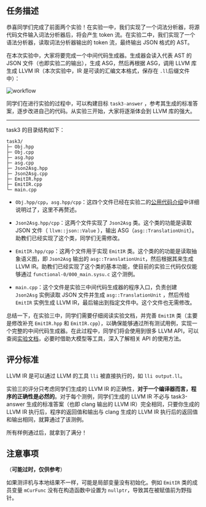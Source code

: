 ## 任务描述

恭喜同学们完成了前面两个实验！在实验一中，我们实现了一个词法分析器，将源代码文件输入词法分析器后，将会产生 token 流。在实验二中，我们实现了一个语法分析器，读取词法分析器输出的 token 流，最终输出 JSON 格式的 AST。

在本次实验中，大家将要完成一个中间代码生成器。生成器会读入代表 AST 的 JSON 文件（也即实验二的输出），生成 ASG，然后再根据 ASG，调用 LLVM 库生成 LLVM IR（本次实验中，IR 是可读的汇编文本格式，保存在 `.ll`后缀文件中）：

![workflow](../images/task3/framework.png)

同学们在进行实验的过程中，可以构建目标 `task3-answer` ，参考其生成的标准答案，逐步改进自己的代码。从实验三开始，大家将逐渐体会到 LLVM 库的强大。

---

task3 的目录结构如下：

```text
task3/
├─ Obj.hpp
├─ Obj.cpp
├─ asg.hpp
├─ asg.cpp
├─ Json2Asg.hpp
├─ Json2Asg.cpp
├─ EmitIR.hpp
├─ EmitIR.cpp
└─ main.cpp
```

- `Obj.hpp/cpp`，`asg.hpp/cpp`：这四个文件已经在实验二的[公用代码介绍](task2_doc/share.md)中详细说明过了，这里不再赘述。

- `Json2Asg.hpp/cpp`：这两个文件实现了 `Json2Asg` 类。这个类的功能是读取 JSON 文件（ `llvm::json::Value` ），输出 ASG（`asg::TranslationUnit`）。助教们已经实现了这个类，同学们无需修改。

- `EmitIR.hpp/cpp`：这两个文件用于实现 `EmitIR` 类。这个类的的功能是读取抽象语义图，即 `Json2Asg` 输出的 `asg::TranslationUnit`，然后根据其来生成 LLVM IR。助教们已经实现了这个类的基本功能，使目前的实验三代码仅仅能够通过 `functional-0/000_main.sysu.c` 这个测例。

- `main.cpp`：这个文件是实验三中间代码生成器的程序入口，负责创建 `Json2Asg` 实例读取 JSON 文件并生成 `asg::TranslationUnit` ，然后传给 `EmitIR` 实例生成 LLVM IR，最后输出到指定文件中。这个文件也无需修改。

总结一下，在实验三中，同学们需要仔细阅读实验文档，并完善 `EmitIR` 类（主要是修改补充 `EmitIR.hpp` 和 `EmitIR.cpp`），以确保能够通过所有测试用例，实现一个完整的中间代码生成器。在此过程中，同学们将会使用到很多 LLVM API，可以查阅[实验文档](task3_doc/apidoc.md)，必要时借助大模型等工具，深入了解相关 API 的使用方法。

## 评分标准

LLVM IR 是可以通过 LLVM 的工具 `lli` 被直接执行的，如 `lli output.ll`。

实验三的评分只考虑同学们生成的 LLVM IR 的正确性，**对于一个编译器而言，程序的正确性是必然的**。对于每个测例，同学们生成的 LLVM IR 不必与 task3-answer 生成的标准答案（也即 clang 输出的 LLVM IR）完全相同，只要你生成的 LLVM IR 执行后，程序的返回值和输出与 clang 生成的 LLVM IR 执行后的返回值和输出相同，就算通过了该测例。

所有样例通过后，就拿到了满分！

## 注意事项

（**可能过时，仅供参考**）

如果测评机与本地结果不一样，可能是局部变量没有初始化。例如 `EmitIR` 类的成员变量 `mCurFunc` 没有在构造函数中设置为 `nullptr`，导致其在被赋值前为野指针。

